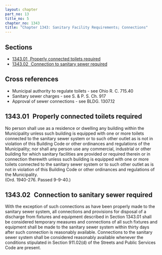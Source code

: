 ```yaml
---
layout: chapter
part_no: 13
title_no: 5
chapter_no: 1343
title: "Chapter 1343: Sanitary Facility Requirements; Connections"
---
```


## Sections

* [1343.01   Properly connected toilets required](#134301-properly-connected-toilets-required)
* [1343.02   Connection to sanitary sewer required](#134302-connection-to-sanitary-sewer-required)

## Cross references

* Municipal authority to regulate toilets - see Ohio R. C. 715.40
* Sanitary sewer charges - see S. & P. S. Ch. 917
* Approval of sewer connections - see BLDG. 1307.12

## 1343.01   Properly connected toilets required

No person shall use as a residence or dwelling any building within the
Municipality unless such building is equipped with one or more toilets
connected to the sanitary sewer system or to such other outlet as is not in
violation of this Building Code or other ordinances and regulations of the
Municipality; nor shall any person use any commercial, industrial or other
building for which sanitary facilities are provided or required therein or in
connection therewith unless such building is equipped with one or more toilets
connected to the sanitary sewer system or to such other outlet as is not in
violation of this Building Code or other ordinances and regulations of the
Municipality.  
(Ord. 1940-276. Passed 9-9-40.)

## 1343.02   Connection to sanitary sewer required

With the exception of such connections as have been properly made to the
sanitary sewer system, all connections and provisions for disposal of a
discharge from fixtures and equipment described in Section 1343.01 shall be considered temporary measures and connections of all such
fixtures and equipment shall be made to the sanitary sewer system within thirty
days after such connection is reasonably available. Connections to the sanitary
sewer system shall be considered reasonably available whenever the conditions
stipulated in Section 911.02(d) of the Streets and Public Services Code are present.
